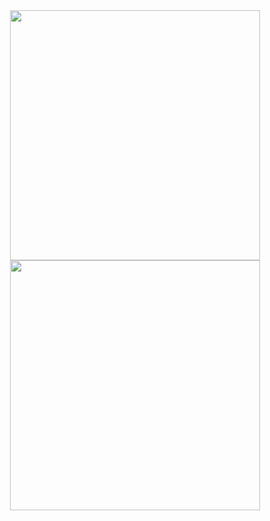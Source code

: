 <div class="row" align="center">
    <img height="400px" src="http://github-readme-stats-seven-iota-17.vercel.app/api?username=auriorx&show=reviews,discussions_started,discussions_answered,prs_merged,prs_merged_percentage&theme=gotham&cache_seconds=14400&show_icons=true" />
    <img height="400px" src="http://github-readme-stats-seven-iota-17.vercel.app/api/top-langs/?username=auriorx&layout=donut-vertical&theme=gotham" />
</div>
